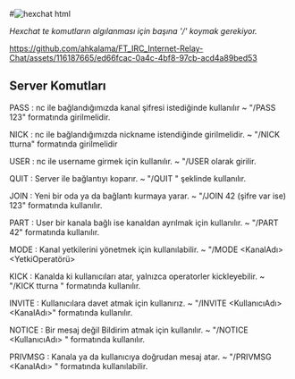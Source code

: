 #![hexchat html](https://github.com/ahkalama/FT_IRC_Internet-Relay-Chat/assets/116187665/ea4c4bea-4c68-4b55-82df-7465d900298b)

*Hexchat te komutların algılanması için başına '/' koymak gerekiyor.*

https://github.com/ahkalama/FT_IRC_Internet-Relay-Chat/assets/116187665/ed66fcac-0a4c-4bf8-97cb-acd4a89bed53

## Server Komutları

PASS : nc ile bağlandığımızda kanal şifresi istediğinde kullanılır 
~ "/PASS 123" formatında girilmelidir.

NICK : nc ile bağlandığımızda nickname istendiğinde girilmelidir. 
~ "/NICK tturna" formatında girilmelidir

USER : nc ile username girmek için kullanılır.
~ "/USER <USERNAME> <HOSTNAME> <SERVERNAME> <REALNAME> olarak girilir.

QUIT : Server ile bağlantıyı koparır.
~ "/QUIT " şeklinde kullanılır.

JOIN : Yeni bir oda ya da bağlantı kurmaya yarar.
~ "/JOIN 42 (şifre var ise) 123" formatında kullanılır.

PART : User bir kanala bağlı ise kanaldan ayrılmak için kullanılır.
~ "/PART 42" formatında kullanılır.

MODE : Kanal yetkilerini yönetmek için kullanılabilir.
~ "/MODE <KanalAdı> <YetkiOperatörü> <Sifre-Isim> 

KICK : Kanalda ki kullanıcıları atar, yalnızca operatorler kickleyebilir.
~ "/KICK tturna " formatında kullanılır.

INVITE : Kullanıcılara davet atmak için kullanırız.
~ "/INVITE <KullanıcıAdı> <KanalAdı>" formatında kullanılır.

NOTICE : Bir mesaj değil Bildirim atmak için kullanılır.
~ "/NOTICE <KullanıcıAdı> <Mesaj>" formatında kullanılır.

PRIVMSG : Kanala ya da kullanıcıya doğrudan mesaj atar.
~ "/PRIVMSG <KanalAdı> <Mesaj>" formatında kullanılabilir.

